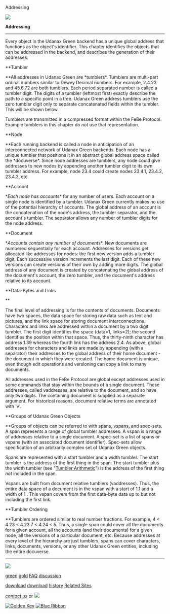 Addressing

[![](../../images/logo.gif)](../../index.html)

**Addressing**

---

Every object in the Udanax Green
backend has a unique global address that functions as the object's identifier.
This chapter identifies the objects that can be addressed in the backend,
and describes the generation of their addresses.

\*\*Tumbler

\**All addresses in Udanax Green are *tumblers\*. Tumblers
are multi-part ordinal numbers similar to Dewey Decimal numbers. For example,
2.4.23 and 45.6.72 are both tumblers. Each period separated number is
called a tumbler digit. The digits of a tumbler (leftmost first) exactly
describe the path to a specific point in a tree. Udanax Green address
tumblers use the zero tumbler digit only to separate concatenated fields
within the tumbler. This will be shown below.

Tumblers are
transmitted in a compressed format within the FeBe Protocol.
Example tumblers in this chapter do _not_ use that representation.

\*\*Node

\**Each running backend is called a node in anticipation of an interconnected
network of Udanax Green backends. Each node has a unique tumbler that positions
it in an abstract global address space called the *docuverse\*. Since
node addresses are tumblers, any node could give addresses to new nodes
by appending another tumbler digit to its own tumbler address. For example,
node 23.4 could create nodes 23.4.1, 23.4.2, 23.4.3, etc.

\*\*Account

\**Each node has account*s\* for any number of users. Each account
on a single node is identified by a tumbler. Udanax Green currently makes
no use of the potential hierarchy of accounts. The global address of an
account is the concatenation of the node's address, the tumbler separator,
and the account's tumbler. The separator allows any number of tumbler digits
for the node address.

\*\*Document

\**Accounts contain any number of document*s\*. New documents
are numbered sequentially for each account. Addresses for versions get allocated
like addresses for nodes: the first new version adds a tumbler digit. Each
successive version increments the last digit. Each of these new versions
can create versions of their own by adding more digits. The global address
of any document is created by concatenating the global address of the document's
account, the zero tumbler, and the document's address relative to its account.

\*\*Data-Bytes and Links

\*\*

The final level of addressing is for the contents of documents. Documents
have two spaces, the data space for storing raw data such as text and pictures,
and the link space for storing document interconnections. Characters and
links are addressed within a document by a two digit tumbler. The first
digit identifies the space (data=1, links=2); the second identifies the
position within that space. Thus, the thirty-ninth character has address
1.39 whereas the fourth link has the address 2.4. As above, global addresses
for characters and links are made by appending (with a separator) their
addresses to the global address of their home document - the document in
which they were created. The home document is unique, even though edit operations
and versioning can copy a link to many documents.

All addresses used in the FeBe Protocol are global except addresses used
in some commands that stay within the bounds of a single document. These
addresses, called vaddresses, are relative to the document, and so have
only two digits. The containing document is supplied as a separate argument.
For historical reasons, document relative terms are annotated with 'v'.

\*\*Groups of Udanax Green Objects

\*\*Groups of objects can be referred to with spans, vspans, and
spec-sets. A span represents a range of global tumbler addresses. A vspan
is a range of addresses relative to a single document. A spec-set is a list
of spans or vspans (with an associated document identifier). Spec-sets allow
specification of an arbitrarily complex set of Udanax Green objects.

Spans are represented with a start tumbler and a width tumbler. The start
tumbler is the address of the first thing in the span. The start tumbler
plus the width tumbler (see "[Tumbler Arithmetic](tumblers.html)")
is the address of the first thing _not_ included in the span.

Vspans are built from document relative tumblers (vaddresses). Thus, the
entire data space of a document is in the vspan with a start of 1.1 and
a width of 1 . This vspan covers from the first data-byte data up to but
not including the first link.

\*\*Tumbler Ordering

\*\*Tumblers are ordered similar to real number fractions. For example,
4 < 4.23 < 4.23.7 < 4.24 < 5. Thus, a single span could cover
all the documents for a given account, all the accounts (and their documents)
for a given node, all the versions of a particular document, etc. Because
addresses at every level of the hierarchy are just tumblers, spans can cover
characters, links, documents, versions, or any other Udanax Green entities,
including the entire docuverse.

---

[![](../../images/logo.gif)](../../index.html)

[green](../index.html)
[gold](../../gold/index.html)
[FAQ](../../FAQ.html)
[discussion](../../discussion/index.html)

[download](../download/index.html)
[download](../../gold/download/index.html)
[history](../../history/index.html)
[Related Sites](../../related.html)

_[contact us](../../contact.html)_
or [![](../../images/cmn.gif)](http://www.blindpay.com/crit-me-now.cgi)

[![Golden Key](../../images/key.gif)](http://www.privacy.org/ipc/) [![Blue Ribbon](../../images/ribbon.gif)](http://mirrors.yahoo.com/eff/blueribbon.html)
